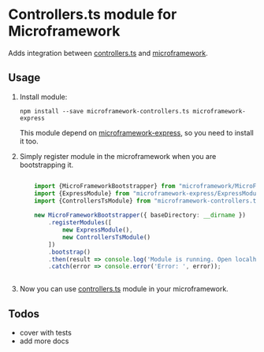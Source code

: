 # Controllers.ts module for Microframework

Adds integration between [controllers.ts](http://github.com/PLEEROCK/controllers.ts) and 
[microframework](https://github.com/PLEEROCK/microframework).

## Usage

1. Install module:

    `npm install --save microframework-controllers.ts microframework-express`

    This module depend on [microframework-express](https://github.com/PLEEROCK/microframework-express), so you need to 
    install it too.

2. Simply register module in the microframework when you are bootstrapping it.
    
    ```typescript
    
        import {MicroFrameworkBootstrapper} from "microframework/MicroFrameworkBootstrapper";
        import {ExpressModule} from "microframework-express/ExpressModule";
        import {ControllersTsModule} from "microframework-controllers.ts/ControllersTsModule";
        
        new MicroFrameworkBootstrapper({ baseDirectory: __dirname })
            .registerModules([
                new ExpressModule(),
                new ControllersTsModule()
            ])
            .bootstrap()
            .then(result => console.log('Module is running. Open localhost:3000'))
            .catch(error => console.error('Error: ', error));
            
    ```

3. Now you can use [controllers.ts](https://github.com/PLEEROCK/controllers.ts) module in your microframework.

## Todos

* cover with tests
* add more docs